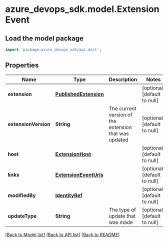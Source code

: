 # azure_devops_sdk.model.ExtensionEvent

## Load the model package
```dart
import 'package:azure_devops_sdk/api.dart';
```

## Properties
Name | Type | Description | Notes
------------ | ------------- | ------------- | -------------
**extension** | [**PublishedExtension**](PublishedExtension.md) |  | [optional] [default to null]
**extensionVersion** | **String** | The current version of the extension that was updated | [optional] [default to null]
**host** | [**ExtensionHost**](ExtensionHost.md) |  | [optional] [default to null]
**links** | [**ExtensionEventUrls**](ExtensionEventUrls.md) |  | [optional] [default to null]
**modifiedBy** | [**IdentityRef**](IdentityRef.md) |  | [optional] [default to null]
**updateType** | **String** | The type of update that was made | [optional] [default to null]

[[Back to Model list]](../README.md#documentation-for-models) [[Back to API list]](../README.md#documentation-for-api-endpoints) [[Back to README]](../README.md)



